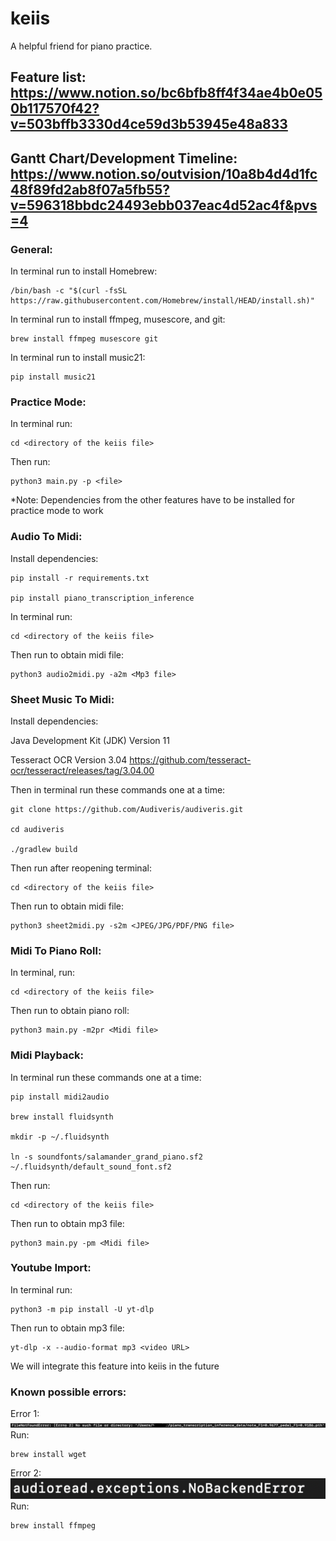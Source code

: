 # keiis
A helpful friend for piano practice.

## Feature list: https://www.notion.so/bc6bfb8ff4f34ae4b0e050b117570f42?v=503bffb3330d4ce59d3b53945e48a833
## Gantt Chart/Development Timeline: https://www.notion.so/outvision/10a8b4d4d1fc48f89fd2ab8f07a5fb55?v=596318bbdc24493ebb037eac4d52ac4f&pvs=4

### General:
In terminal run to install Homebrew:
```
/bin/bash -c "$(curl -fsSL https://raw.githubusercontent.com/Homebrew/install/HEAD/install.sh)"
```
In terminal run to install ffmpeg, musescore, and git:
```
brew install ffmpeg musescore git
```
In terminal run to install music21:
```
pip install music21
```
### Practice Mode:
In terminal run:
```
cd <directory of the keiis file>
```
Then run:
```
python3 main.py -p <file>
```
*Note: Dependencies from the other features have to be installed for practice mode to work
### Audio To Midi:
Install dependencies:
```
pip install -r requirements.txt

pip install piano_transcription_inference
```
In terminal run:
```
cd <directory of the keiis file>
```
Then run to obtain midi file:
```
python3 audio2midi.py -a2m <Mp3 file>
```
### Sheet Music To Midi:
Install dependencies:

Java Development Kit (JDK) Version 11

Tesseract OCR Version 3.04 https://github.com/tesseract-ocr/tesseract/releases/tag/3.04.00

Then in terminal run these commands one at a time:
```
git clone https://github.com/Audiveris/audiveris.git

cd audiveris

./gradlew build
```
Then run after reopening terminal:
```
cd <directory of the keiis file>
```
Then run to obtain midi file:
```
python3 sheet2midi.py -s2m <JPEG/JPG/PDF/PNG file>
```
### Midi To Piano Roll:
In terminal, run:
```
cd <directory of the keiis file>
```
Then run to obtain piano roll:
```
python3 main.py -m2pr <Midi file>
```
### Midi Playback:
In terminal run these commands one at a time:
```
pip install midi2audio

brew install fluidsynth

mkdir -p ~/.fluidsynth

ln -s soundfonts/salamander_grand_piano.sf2 ~/.fluidsynth/default_sound_font.sf2
```
Then run:
```
cd <directory of the keiis file>
```
Then run to obtain mp3 file:
```
python3 main.py -pm <Midi file>
```
### Youtube Import:
In terminal run:
```
python3 -m pip install -U yt-dlp
```
Then run to obtain mp3 file:
```
yt-dlp -x --audio-format mp3 <video URL>
```
We will integrate this feature into keiis in the future

### Known possible errors:
Error 1:\
![plot](./FileNotFoundError.jpeg)\
Run:
```
brew install wget
```
Error 2:\
![plot](./audioread.exception.NoBackendError.png) \
Run:
```
brew install ffmpeg
```

